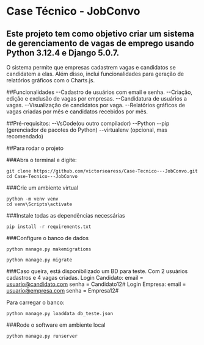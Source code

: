 # **Case Técnico - JobConvo**
## Este projeto tem como objetivo criar um sistema de gerenciamento de vagas de emprego usando Python 3.12.4 e Django 5.0.7. 
O sistema permite que empresas cadastrem vagas e candidatos se candidatem a elas. Além disso, inclui funcionalidades para geração de relatórios gráficos com o Charts.js.

##Funcionalidades
--Cadastro de usuários com email e senha.
--Criação, edição e exclusão de vagas por empresas.
--Candidatura de usuários a vagas.
--Visualização de candidatos por vaga.
--Relatórios gráficos de vagas criadas por mês e candidatos recebidos por mês.

##Pré-requisitos:
--VsCode(ou outro compilador)
--Python
--pip (gerenciador de pacotes do Python)
--virtualenv (opcional, mas recomendado)

##Para rodar o projeto

###Abra o terminal e digite:

```
git clone https://github.com/victorsoaress/Case-Tecnico---JobConvo.git
cd Case-Tecnico---JobConvo

```

###Crie um ambiente virtual 

```
python -m venv venv
cd venv\Scripts\activate
```
###Instale todas as dependências necessárias
```
pip install -r requirements.txt
```
###Configure o banco de dados
```
python manage.py makemigrations
```
```
python manage.py migrate
```
###Caso queira, está disponibilizado um BD para teste. Com 2 usuários cadastros e 4 vagas criadas.
Login Candidato:
email = usuario@candidato.com
senha = Candidato12#
Login Empresa:
email = usuario@empresa.com
senha = Empresa12#

Para carregar o banco:

```
python manage.py loaddata db_teste.json

```

###Rode o software em ambiente local
```
python manage.py runserver
```


